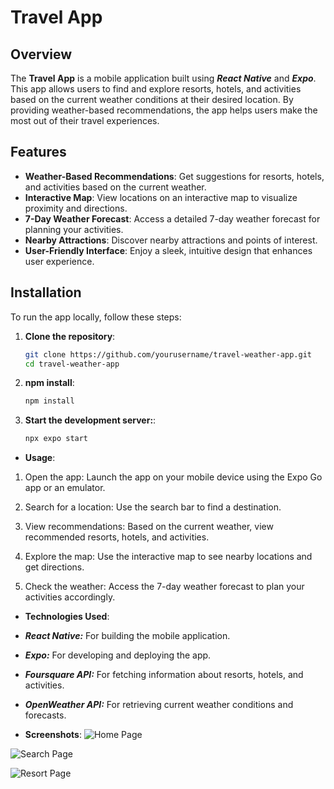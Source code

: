 # Travel App

## Overview
The **Travel App** is a mobile application built using ***React Native*** and ***Expo***. This app allows users to find and explore resorts, hotels, and activities based on the current weather conditions at their desired location. By providing weather-based recommendations, the app helps users make the most out of their travel experiences.

## Features
- **Weather-Based Recommendations**: Get suggestions for resorts, hotels, and activities based on the current weather.
- **Interactive Map**: View locations on an interactive map to visualize proximity and directions.
- **7-Day Weather Forecast**: Access a detailed 7-day weather forecast for planning your activities.
- **Nearby Attractions**: Discover nearby attractions and points of interest.
- **User-Friendly Interface**: Enjoy a sleek, intuitive design that enhances user experience.

## Installation
To run the app locally, follow these steps:

1. **Clone the repository**:
   ```bash
   git clone https://github.com/yourusername/travel-weather-app.git
   cd travel-weather-app

1. **npm install**:
   ```bash
   npm install

1. **Start the development server:**:
   ```bash
   npx expo start


- **Usage**: 
1. Open the app: Launch the app on your mobile device using the Expo Go app or an emulator.

2. Search for a location: Use the search bar to find a destination.

3. View recommendations: Based on the current weather, view recommended resorts, hotels, and activities.

4. Explore the map: Use the interactive map to see nearby locations and get directions.

5. Check the weather: Access the 7-day weather forecast to plan your activities accordingly.


- **Technologies Used**:

- ***React Native:*** For building the mobile application.

- ***Expo:*** For developing and deploying the app.

- ***Foursquare API:*** For fetching information about resorts, hotels, and activities.

- ***OpenWeather API:*** For retrieving current weather conditions and forecasts.


- **Screenshots**:
![Home Page](assets/Images/HomePage.png)


![Search Page](assets/Images/Search.png)


![Resort Page](assets/Images/Resort.png)



